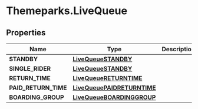 # Themeparks.LiveQueue

## Properties

Name | Type | Description | Notes
------------ | ------------- | ------------- | -------------
**STANDBY** | [**LiveQueueSTANDBY**](LiveQueueSTANDBY.md) |  | [optional] 
**SINGLE_RIDER** | [**LiveQueueSTANDBY**](LiveQueueSTANDBY.md) |  | [optional] 
**RETURN_TIME** | [**LiveQueueRETURNTIME**](LiveQueueRETURNTIME.md) |  | [optional] 
**PAID_RETURN_TIME** | [**LiveQueuePAIDRETURNTIME**](LiveQueuePAIDRETURNTIME.md) |  | [optional] 
**BOARDING_GROUP** | [**LiveQueueBOARDINGGROUP**](LiveQueueBOARDINGGROUP.md) |  | [optional] 


